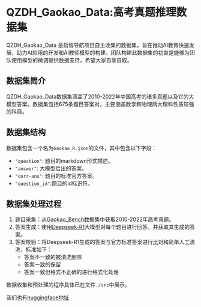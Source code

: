 # QZDH_Gaokao_Data:高考真题推理数据集
QZDH_Gaokao_Data 是启智导航项目自主收集的数据集，旨在推动AI教育快速发展，助力AI应用的开发和AI教师模型的构建。团队构建此数据集的初衷是能够为团队使用模型的微调提供数据支持，希望大家自拿自取。

## 数据集简介
QZDH_Gaokao_Data数据集涵盖了2010-2022年中国高考的诸多真题以及它的大模型答案。数据集包括675条题目答案对，主要涵盖数学和物理两大理科性质较强的科目。

## 数据集结构
数据集包含一个名为`Gaokao_R.json`的文件，其中包含以下字段：

- `"question"`: 题目的markdown形式描述。
- `"answer"`: 大模型给出的答案。
- `"corr-ans"`: 题目的标准官方答案。
- `"question_id"`:题目的id标识符。

## 数据集处理过程
1. 题目采集：从[Gaokao_Bench](https://github.com/OpenLMLab/GAOKAO-Bench)数据集中获取2010-2022年高考真题。
2. 答案生成：使用[Deepseek-R1](https://github.com/deepseek-ai/DeepSeek-R1)大模型对每个题目进行回答，并获取其生成的答案。
3. 答案校验：将Deepseek-R1生成的答案与官方标准答案进行比对和简单人工清洗，标准如下：
    - 答案不一致的被清洗删除
    - 答案一致的保留
    - 答案一致但格式不正确的进行格式化处理

数据收集和预处理的程序具体已在文件`./src`中展示。

我们也有[huggingface地址](https://huggingface.co/datasets/Interstellar174/Gaokao-LLM-data)
